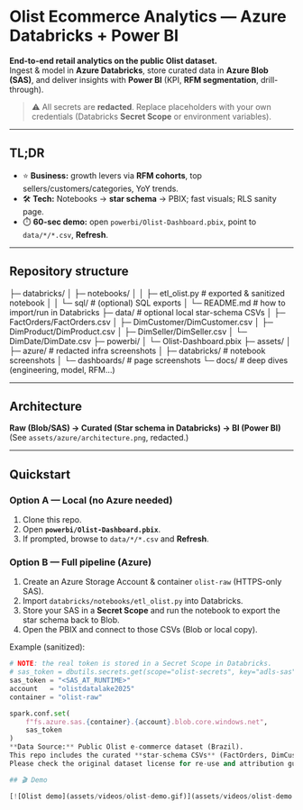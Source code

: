 # Olist Ecommerce Analytics — Azure Databricks + Power BI

**End-to-end retail analytics on the public Olist dataset.**  
Ingest & model in **Azure Databricks**, store curated data in **Azure Blob (SAS)**, and deliver insights with **Power BI** (KPI, **RFM segmentation**, drill-through).

> ⚠️ All secrets are **redacted**. Replace placeholders with your own credentials (Databricks **Secret Scope** or environment variables).

---

## TL;DR

- ⭐ **Business:** growth levers via **RFM cohorts**, top sellers/customers/categories, YoY trends.  
- 🛠️ **Tech:** Notebooks → **star schema** → PBIX; fast visuals; RLS sanity page.  
- ⏱️ **60-sec demo:** open `powerbi/Olist-Dashboard.pbix`, point to `data/*/*.csv`, **Refresh**.

---

## Repository structure

├─ databricks/
│ ├─ notebooks/
│ │ ├─ etl_olist.py # exported & sanitized notebook
│ │ └─ sql/ # (optional) SQL exports
│ └─ README.md # how to import/run in Databricks
├─ data/ # optional local star-schema CSVs
│ ├─ FactOrders/FactOrders.csv
│ ├─ DimCustomer/DimCustomer.csv
│ ├─ DimProduct/DimProduct.csv
│ ├─ DimSeller/DimSeller.csv
│ └─ DimDate/DimDate.csv
├─ powerbi/
│ └─ Olist-Dashboard.pbix
├─ assets/
│ ├─ azure/ # redacted infra screenshots
│ ├─ databricks/ # notebook screenshots
│ └─ dashboards/ # page screenshots
└─ docs/ # deep dives (engineering, model, RFM…)


---

## Architecture

**Raw (Blob/SAS) → Curated (Star schema in Databricks) → BI (Power BI)**  
(See `assets/azure/architecture.png`, redacted.)

---

## Quickstart

### Option A — Local (no Azure needed)

1. Clone this repo.  
2. Open **`powerbi/Olist-Dashboard.pbix`**.  
3. If prompted, browse to `data/*/*.csv` and **Refresh**.

### Option B — Full pipeline (Azure)

1. Create an Azure Storage Account & container `olist-raw` (HTTPS-only SAS).  
2. Import `databricks/notebooks/etl_olist.py` into Databricks.  
3. Store your SAS in a **Secret Scope** and run the notebook to export the star schema back to Blob.  
4. Open the PBIX and connect to those CSVs (Blob or local copy).

Example (sanitized):

```python
# NOTE: the real token is stored in a Secret Scope in Databricks.
# sas_token = dbutils.secrets.get(scope="olist-secrets", key="adls-sas")
sas_token = "<SAS_AT_RUNTIME>"
account   = "olistdatalake2025"
container = "olist-raw"

spark.conf.set(
    f"fs.azure.sas.{container}.{account}.blob.core.windows.net",
    sas_token
)
**Data Source:** Public Olist e-commerce dataset (Brazil).  
This repo includes the curated **star-schema CSVs** (FactOrders, DimCustomer, DimProduct, DimSeller, DimDate) for local demo.  
Please check the original dataset license for re-use and attribution guidelines.

## 🎬 Demo

[![Olist demo](assets/videos/olist-demo.gif)](assets/videos/olist-demo.mp4)

